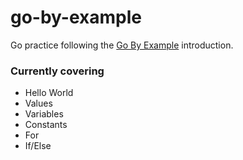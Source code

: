 # go-by-example

Go practice following the [Go By Example](https://gobyexample.com) introduction.

### Currently covering
- Hello World
- Values
- Variables
- Constants
- For
- If/Else
